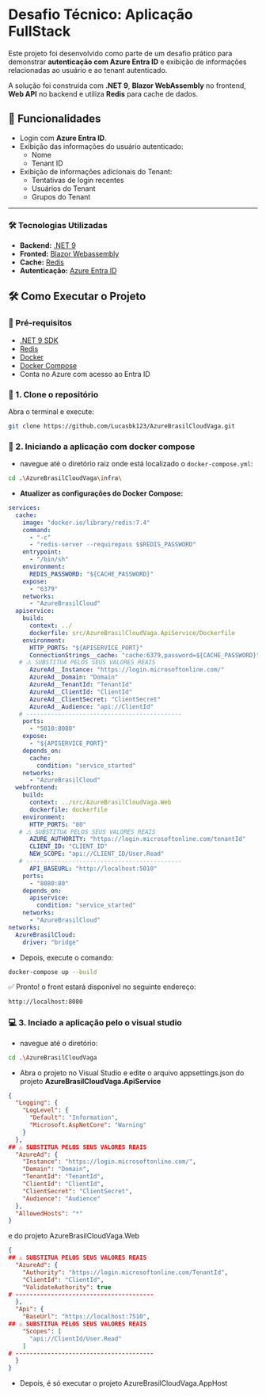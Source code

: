 # Desafio Técnico: Aplicação FullStack
Este projeto foi desenvolvido como parte de um desafio prático para demonstrar **autenticação com Azure Entra ID** e exibição de informações relacionadas ao usuário e ao tenant autenticado.  

A solução foi construída com **.NET 9**, **Blazor WebAssembly** no frontend, **Web API** no backend e utiliza **Redis** para cache de dados.

## 📌 Funcionalidades

- Login com **Azure Entra ID**.  
- Exibição das informações do usuário autenticado:
  - Nome  
  - Tenant ID  
- Exibição de informações adicionais do Tenant:
  - Tentativas de login recentes  
  - Usuários do Tenant  
  - Grupos do Tenant   


---

### 🛠️ Tecnologias Utilizadas

-   **Backend:** [.NET 9](https://dotnet.microsoft.com/en-us/download/dotnet/9.0)
-   **Fronted:** [Blazor Webassembly](https://dotnet.microsoft.com/pt-br/apps/aspnet/web-apps/blazor)
-   **Cache:** [Redis](https://github.com/redis/redis)
-   **Autenticação:** [Azure Entra ID](https://learn.microsoft.com/azure/active-directory/develop/)  

## 🛠️ Como Executar o Projeto

### 🔹 Pré-requisitos
- [.NET 9 SDK](https://dotnet.microsoft.com/en-us/download/dotnet/9.0)  
- [Redis](https://redis.io/download)
- [Docker](https://www.docker.com/get-started)
- [Docker Compose](https://docs.docker.com/compose/install/)
-  Conta no Azure com acesso ao Entra ID

### 🧾 1. Clone o repositório 

Abra o terminal e execute:

```bash
git clone https://github.com/Lucasbk123/AzureBrasilCloudVaga.git
```

### 🐳 2. Iniciando a aplicação com docker compose

- navegue até o diretório raiz onde está localizado o `docker-compose.yml`:
```bash
cd .\AzureBrasilCloudVaga\infra\
```
 -   **Atualizer as configurações do Docker Compose:**
```yaml
services:
  cache:
    image: "docker.io/library/redis:7.4"
    command:
      - "-c"
      - "redis-server --requirepass $$REDIS_PASSWORD"
    entrypoint:
      - "/bin/sh"
    environment:
      REDIS_PASSWORD: "${CACHE_PASSWORD}"
    expose:
      - "6379"
    networks:
      - "AzureBrasilCloud"
  apiservice:
    build:
      context: ../
      dockerfile: src/AzureBrasilCloudVaga.ApiService/Dockerfile
    environment:
      HTTP_PORTS: "${APISERVICE_PORT}"
      ConnectionStrings__cache: "cache:6379,password=${CACHE_PASSWORD}"
   # ⚠️ SUBSTITUA PELOS SEUS VALORES REAIS
      AzureAd__Instance: "https://login.microsoftonline.com/"
      AzureAd__Domain: "Domain"
      AzureAd__TenantId: "TenantId"
      AzureAd__ClientId: "ClientId"
      AzureAd__ClientSecret: "ClientSecret"
      AzureAd__Audience: "api://ClientId"
   # --------------------------------------------
    ports:
      - "5010:8080"
    expose:
      - "${APISERVICE_PORT}"
    depends_on:
      cache:
        condition: "service_started"
    networks:
      - "AzureBrasilCloud"
  webfrontend:
    build:
      context: ../src/AzureBrasilCloudVaga.Web
      dockerfile: dockerfile
    environment:
      HTTP_PORTS: "80"
   # ⚠️ SUBSTITUA PELOS SEUS VALORES REAIS
      AZURE_AUTHORITY: "https://login.microsoftonline.com/tenantId"
      CLIENT_ID: "CLIENT_ID"
      NEW_SCOPE: "api://CLIENT_ID/User.Read"
   # --------------------------------------------
      API_BASEURL: "http://localhost:5010"
    ports:
      - "8080:80"
    depends_on:
      apiservice:
        condition: "service_started"
    networks:
      - "AzureBrasilCloud"
networks:
  AzureBrasilCloud:
    driver: "bridge"
```

- Depois, execute o comando:
```bash
docker-compose up --build
```
✅ Pronto! o front estará disponível no seguinte endereço:
```bash
http://localhost:8080
```
### 💻 3. Inciado a aplicação pelo o visual studio

- navegue até o diretório:
```bash
cd .\AzureBrasilCloudVaga
```
- Abra o projeto no Visual Studio e edite  o arquivo appsettings.json do projeto **AzureBrasilCloudVaga.ApiService** 
```json
{
  "Logging": {
    "LogLevel": {
      "Default": "Information",
      "Microsoft.AspNetCore": "Warning"
    }
  },
## ⚠️ SUBSTITUA PELOS SEUS VALORES REAIS
  "AzureAd": {
    "Instance": "https://login.microsoftonline.com/",
    "Domain": "Domain",
    "TenantId": "TenantId",
    "ClientId": "ClientId",
    "ClientSecret": "ClientSecret",
    "Audience": "Audience"
  },
  "AllowedHosts": "*"
}
```
e do projeto AzureBrasilCloudVaga.Web
```json
{
## ⚠️ SUBSTITUA PELOS SEUS VALORES REAIS
  "AzureAd": {
    "Authority": "https://login.microsoftonline.com/TenantId",
    "ClientId": "ClientId",
    "ValidateAuthority": true
# ---------------------------------------
  },
  "Api": {
    "BaseUrl": "https://localhost:7510",
## ⚠️ SUBSTITUA PELOS SEUS VALORES REAIS
    "Scopes": [
      "api://ClientId/User.Read"
    ]
# ---------------------------------------
  }
}
```
- Depois, é só executar o projeto AzureBrasilCloudVaga.AppHost